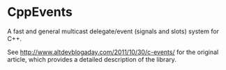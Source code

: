 CppEvents
=========

A fast and general multicast delegate/event (signals and slots) system for C++.

See http://www.altdevblogaday.com/2011/10/30/c-events/ for the original article, which
provides a detailed description of the library.

